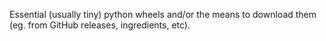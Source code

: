 
Essential (usually tiny) python wheels and/or the means to download them (eg. from GitHub releases, ingredients, etc).







